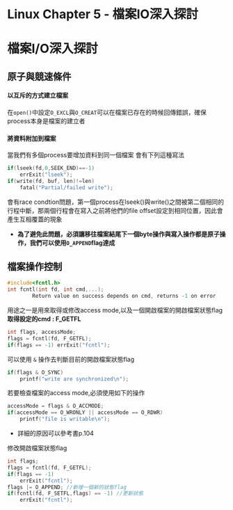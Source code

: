 # Linux Chapter 5 - 檔案IO深入探討


# 檔案I/O深入探討
## 原子與競速條件
#### 以互斥的方式建立檔案
在`open()`中設定`O_EXCL`與`O_CREAT`可以在檔案已存在的時候回傳錯誤，確保process本身是檔案的建立者

#### 將資料附加到檔案
當我們有多個process要增加資料到同一個檔案
會有下列這種寫法
```c
if(lseek(fd,0,SEEK_END)==-1)
    errExit("lseek");
if(write(fd, buf, len)!=len)
    fatal("Partial/failed write");
```
會有race condtion問題，第一個process在lseek()與write()之間被第二個相同的行程中斷，那兩個行程會在寫入之前將他們的file offset設定到相同位置，因此會產生互相覆蓋的現象
* **為了避免此問題，必須讓移往檔案結尾下一個byte操作與寫入操作都是原子操作，我們可以使用`O_APPEND`flag達成**

## 檔案操作控制
```c
#include<fcntl.h>
int fcntl(int fd, int cmd,...);
        Return value on success depends on cmd, returns -1 on error
```
用途之一是用來取得或修改access mode,以及一個開啟檔案的開啟檔案狀態flag
**取得設定的cmd : F_GETFL**
```c
int flags, accessMode;
flags = fcntl(fd, F_GETFL);
if(flags == -1) errExit("fcntl");
```
可以使用 `&` 操作去判斷目前的開啟檔案狀態flag
```c
if(flags & O_SYNC)
    printf("write are synchronized\n");
```
若要檢查檔案的access mode,必須使用如下的操作
```c
accessMode = flags & O_ACCMODE;
if(accessMode == O_WRONLY || accessMode == O_RDWR)
    printf("file is writable\n");
```
* 詳細的原因可以參考書p.104

修改開啟檔案狀態flag
```c
int flags;
flags = fcntl(fd, F_GETFL);
if(flags == -1)
    errExit("fcntl");
flags |= O_APPEND; //新增一個新的狀態flag
if(fcntl(fd, F_SETFL,flags) == -1) //更新狀態
    errExit("fcntl");
```














